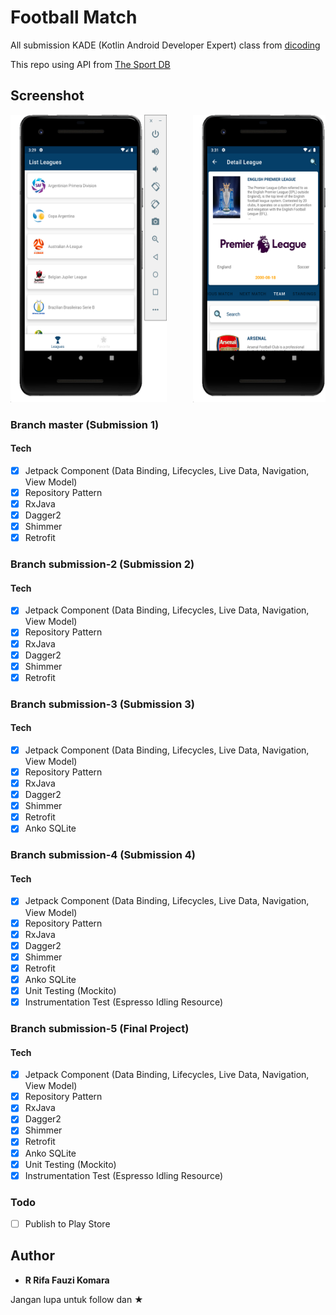 # Football Match

All submission KADE (Kotlin Android Developer Expert) class from <a href="https://www.dicoding.com/academies/55">dicoding</a> 

This repo using API from <a href="https://www.thesportsdb.com/">The Sport DB</a>

## Screenshot

<pre>
<img src="image/image1.png" width="250" height="460">     <img src="image/image2.png" width="250" height="460">     <img src="image/image3.png" width="250" height="460">     <img src="image/image4.png" width="250" height="460">     <img src="image/image5.png" width="250" height="460">
</pre>

### Branch master (Submission 1)
#### Tech

* [x] Jetpack Component (Data Binding, Lifecycles, Live Data, Navigation, View Model)
* [x] Repository Pattern
* [x] RxJava
* [x] Dagger2
* [x] Shimmer
* [x] Retrofit

### Branch submission-2 (Submission 2)
#### Tech

* [x] Jetpack Component (Data Binding, Lifecycles, Live Data, Navigation, View Model)
* [x] Repository Pattern
* [x] RxJava
* [x] Dagger2
* [x] Shimmer
* [x] Retrofit

### Branch submission-3 (Submission 3)
#### Tech

* [x] Jetpack Component (Data Binding, Lifecycles, Live Data, Navigation, View Model)
* [x] Repository Pattern
* [x] RxJava
* [x] Dagger2
* [x] Shimmer
* [x] Retrofit
* [x] Anko SQLite

### Branch submission-4 (Submission 4)
#### Tech

* [x] Jetpack Component (Data Binding, Lifecycles, Live Data, Navigation, View Model)
* [x] Repository Pattern
* [x] RxJava
* [x] Dagger2
* [x] Shimmer
* [x] Retrofit
* [x] Anko SQLite
* [x] Unit Testing (Mockito)
* [x] Instrumentation Test (Espresso Idling Resource)

### Branch submission-5 (Final Project)
#### Tech

* [x] Jetpack Component (Data Binding, Lifecycles, Live Data, Navigation, View Model)
* [x] Repository Pattern
* [x] RxJava
* [x] Dagger2
* [x] Shimmer
* [x] Retrofit
* [x] Anko SQLite
* [x] Unit Testing (Mockito)
* [x] Instrumentation Test (Espresso Idling Resource)

### Todo

* [ ] Publish to Play Store

## Author

* **R Rifa Fauzi Komara**

Jangan lupa untuk follow dan ★
